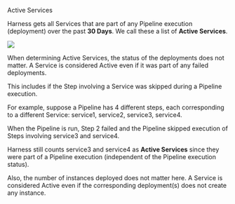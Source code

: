  Active Services

Harness gets all Services that are part of any Pipeline execution (deployment) over the past **30 Days**. We call these a list of **Active Services**.

![](./static/service-licensing-for-cd-00.png)

When determining Active Services, the status of the deployments does not matter. A Service is considered Active even if it was part of any failed deployments.

This includes if the Step involving a Service was skipped during a Pipeline execution.

For example, suppose a Pipeline has 4 different steps, each corresponding to a different Service: service1, service2, service3, service4.

When the Pipeline is run, Step 2 failed and the Pipeline skipped execution of Steps involving service3 and service4.

Harness still counts service3 and service4 as **Active Services** since they were part of a Pipeline execution (independent of the Pipeline execution status).

Also, the number of instances deployed does not matter here. A Service is considered Active even if the corresponding deployment(s) does not create any instance.
